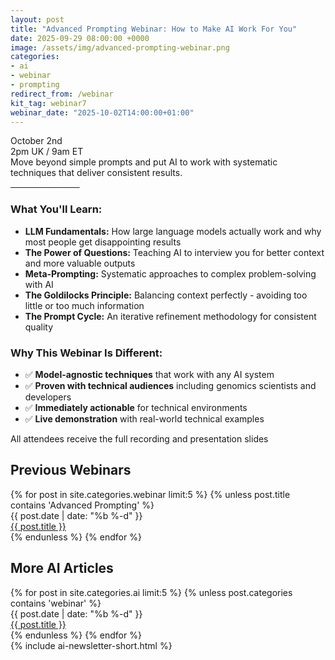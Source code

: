 ```yaml
---
layout: post
title: "Advanced Prompting Webinar: How to Make AI Work For You"
date: 2025-09-29 08:00:00 +0000
image: /assets/img/advanced-prompting-webinar.png
categories:
- ai
- webinar
- prompting
redirect_from: /webinar
kit_tag: webinar7
webinar_date: "2025-10-02T14:00:00+01:00"
---
```


<div class="mb-12">
  <div class="text-4xl text-brand-black font-bold mb-4 text-center">
    October 2nd<br/>2pm UK / 9am ET
  </div>

  <div class="text-3xl text-brand-black mb-8 text-center">
    Move beyond simple prompts and put AI to work with systematic techniques that deliver consistent results.
  </div>

  <a href="#signup" style="display: block; clear: both" class="bg-brand-deep-turquoise text-center rounded-lg p-8 m-12">
    <div style="color: white !important; text-decoration: none !important" class="text-3xl font-bold">
      SIGN UP BELOW
    </div>
  </a>

  <div class="bg-brand-light-blue/10 rounded-lg p-6 mb-8">
    <h3 class="text-lg font-bold text-brand-black mb-4">What You'll Learn:</h3>
    <ul class="space-y-2 text-brand-black">
      <li><strong>LLM Fundamentals:</strong> How large language models actually work and why most people get disappointing results</li>
      <li><strong>The Power of Questions:</strong> Teaching AI to interview you for better context and more valuable outputs</li>
      <li><strong>Meta-Prompting:</strong> Systematic approaches to complex problem-solving with AI</li>
      <li><strong>The Goldilocks Principle:</strong> Balancing context perfectly - avoiding too little or too much information</li>
      <li><strong>The Prompt Cycle:</strong> An iterative refinement methodology for consistent quality</li>
    </ul>
  </div>

  <div class="bg-brand-orange/10 rounded-lg p-6 mb-8">
    <h3 class="text-lg font-bold text-brand-black mb-4">Why This Webinar Is Different:</h3>
    <ul class="space-y-2 text-brand-black">
      <li>✅ <strong>Model-agnostic techniques</strong> that work with any AI system</li>
      <li>✅ <strong>Proven with technical audiences</strong> including genomics scientists and developers</li>
      <li>✅ <strong>Immediately actionable</strong> for technical environments</li>
      <li>✅ <strong>Live demonstration</strong> with real-world technical examples</li>
    </ul>
  </div>

  <div id="signup" class="bg-brand-deep-turquoise rounded-lg p-8 text-center mb-12">
    <div class="rm-area-embed-webinar"></div>
  </div>

  <div class="text-center text-sm text-brand-black/60 mb-8">
    All attendees receive the full recording and presentation slides
  </div>
</div>

<script>
// Update webinar title once page loads
document.addEventListener('DOMContentLoaded', function() {
  function getOrdinalSuffix(day) {
    const num = parseInt(day);
    if (num >= 11 && num <= 13) return 'th';
    switch (num % 10) {
      case 1: return 'st';
      case 2: return 'nd';
      case 3: return 'rd';
      default: return 'th';
    }
  }
  
  function updateWebinarTitle() {
    const titleElement = document.querySelector('.rm-area-embed-webinar .rm-title');
    if (titleElement) {
      titleElement.textContent = `Advanced Prompting Webinar: October 2nd, 2pm UK / 9am ET`;
    } else {
      // Try again in 500ms if element not found yet
      setTimeout(updateWebinarTitle, 500);
    }
  }
  
  // Initial attempt
  updateWebinarTitle();
});
</script>

<div id="previous-webinars" class="border-t border-brand-light-blue/20 pt-12">
  <h2 class="text-2xl font-heading font-bold mb-6 text-brand-black">Previous Webinars</h2>
  <div class="space-y-1 mb-12">
    {% for post in site.categories.webinar limit:5 %}
      {% unless post.title contains 'Advanced Prompting' %}
      <div class="flex flex-col md:flex-row md:items-center gap-2 border-b border-brand-light-blue/10 py-2">
        <div class="text-sm text-brand-black/60 md:w-24 flex-shrink-0">
          {{ post.date | date: "%b %-d" }}
        </div>
        <div class="flex-1">
          <a href="{{ post.url | prepend: site.baseurl }}" class="text-brand-black hover:text-brand-deep-turquoise transition-colors">
            {{ post.title }}
          </a>
        </div>
      </div>
      {% endunless %}
    {% endfor %}
  </div>
</div>

<div class="border-t border-brand-light-blue/20 pt-12">
  <h2 class="text-2xl font-heading font-bold mb-6 text-brand-black">More AI Articles</h2>
  <div class="space-y-1 mb-12">
    {% for post in site.categories.ai limit:5 %}
      {% unless post.categories contains 'webinar' %}
      <div class="flex flex-col md:flex-row md:items-center gap-2 border-b border-brand-light-blue/10 py-2">
        <div class="text-sm text-brand-black/60 md:w-24 flex-shrink-0">
          {{ post.date | date: "%b %-d" }}
        </div>
        <div class="flex-1">
          <a href="{{ post.url | prepend: site.baseurl }}" class="text-brand-black hover:text-brand-deep-turquoise transition-colors">
            {{ post.title }}
          </a>
        </div>
      </div>
      {% endunless %}
    {% endfor %}
  </div>
</div>

<div class="mt-12">
  {% include ai-newsletter-short.html %}
</div>
